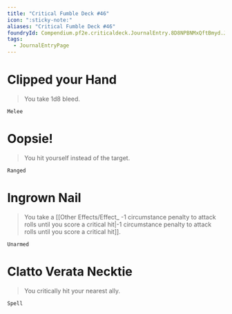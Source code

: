 ```yaml
---
title: "Critical Fumble Deck #46"
icon: ":sticky-note:"
aliases: "Critical Fumble Deck #46"
foundryId: Compendium.pf2e.criticaldeck.JournalEntry.8D8NPBNMxQftBmyd.JournalEntryPage.uxrtM7Zg7HSzLogm
tags:
  - JournalEntryPage
---
```

# Clipped your Hand

> You take 1d8 bleed.

`Melee`

# Oopsie!

> You hit yourself instead of the target.

`Ranged`

# Ingrown Nail

> You take a [[Other Effects/Effect_ -1 circumstance penalty to attack rolls until you score a critical hit|-1 circumstance penalty to attack rolls until you score a critical hit]].

`Unarmed`

# Clatto Verata Necktie

> You critically hit your nearest ally.

`Spell`